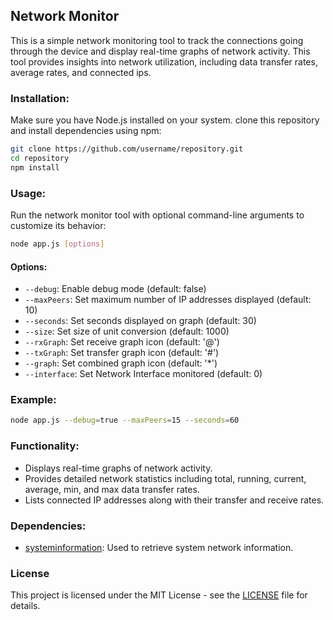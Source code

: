## Network Monitor

This is a simple network monitoring tool to track the connections going through the device and display real-time graphs of network activity. This tool provides insights into network utilization, including data transfer rates, average rates, and connected ips.

### Installation:

Make sure you have Node.js installed on your system. clone this repository and install dependencies using npm:

```bash
git clone https://github.com/username/repository.git
cd repository
npm install
```

### Usage:

Run the network monitor tool with optional command-line arguments to customize its behavior:

```bash
node app.js [options]
```

#### Options:

- `--debug`: Enable debug mode (default: false)
- `--maxPeers`: Set maximum number of IP addresses displayed (default: 10)
- `--seconds`: Set seconds displayed on graph (default: 30)
- `--size`: Set size of unit conversion (default: 1000)
- `--rxGraph`: Set receive graph icon (default: '@')
- `--txGraph`: Set transfer graph icon (default: '#')
- `--graph`: Set combined graph icon (default: '*')
- `--interface`: Set Network Interface monitored (default: 0)

### Example:

```bash
node app.js --debug=true --maxPeers=15 --seconds=60
```

### Functionality:

- Displays real-time graphs of network activity.
- Provides detailed network statistics including total, running, current, average, min, and max data transfer rates.
- Lists connected IP addresses along with their transfer and receive rates.

### Dependencies:

- [systeminformation](https://github.com/sebhildebrandt/systeminformation): Used to retrieve system network information.

### License

This project is licensed under the MIT License - see the [LICENSE](LICENSE) file for details.
